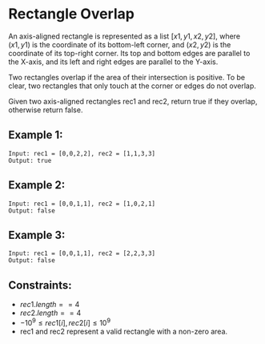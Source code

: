 # Rectangle Overlap

An axis-aligned rectangle is represented as a list $[x1, y1, x2, y2]$, where  
$(x1, y1)$ is the coordinate of its bottom-left corner, and $(x2, y2)$ is the  
coordinate of its top-right corner. Its top and bottom edges are parallel to  
the X-axis, and its left and right edges are parallel to the Y-axis.

Two rectangles overlap if the area of their intersection is positive. To be  
clear, two rectangles that only touch at the corner or edges do not overlap.

Given two axis-aligned rectangles rec1 and rec2, return true if they overlap,  
otherwise return false.

 

## Example 1:

    Input: rec1 = [0,0,2,2], rec2 = [1,1,3,3]
    Output: true

## Example 2:

    Input: rec1 = [0,0,1,1], rec2 = [1,0,2,1]
    Output: false

## Example 3:

    Input: rec1 = [0,0,1,1], rec2 = [2,2,3,3]
    Output: false

 

## Constraints:

* $rec1.length == 4$
* $rec2.length == 4$
* $-10^9 \le rec1[i], rec2[i] \le 10^9$
* rec1 and rec2 represent a valid rectangle with a non-zero area.

